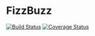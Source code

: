 # FizzBuzz
[![Build Status](https://travis-ci.org/AhmedHORMAL/FizzBuzz.svg?branch=master)](https://travis-ci.org/AhmedHORMAL/FizzBuzz) [![Coverage Status](https://coveralls.io/repos/github/AhmedHORMAL/FizzBuzz/badge.svg?branch=master)](https://coveralls.io/github/AhmedHORMAL/FizzBuzz?branch=master)